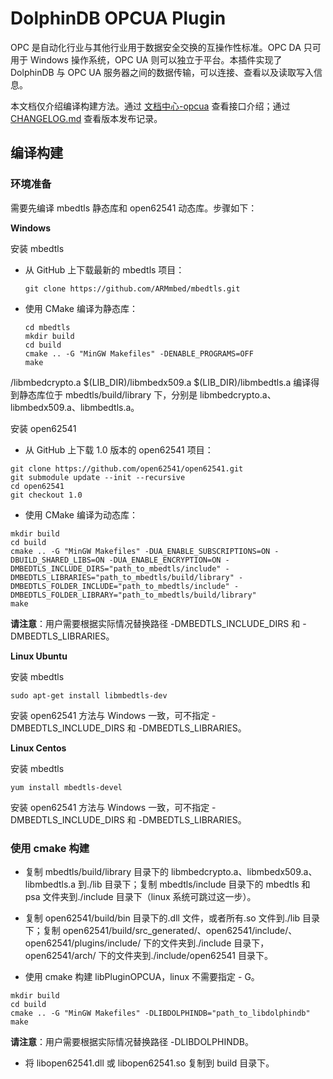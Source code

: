 # DolphinDB OPCUA Plugin

OPC 是自动化行业与其他行业用于数据安全交换的互操作性标准。OPC DA 只可用于 Windows 操作系统，OPC UA 则可以独立于平台。本插件实现了 DolphinDB 与 OPC UA 服务器之间的数据传输，可以连接、查看以及读取写入信息。

本文档仅介绍编译构建方法。通过 [文档中心-opcua](https://docs.dolphindb.cn/zh/plugins/opcua/opcua.html) 查看接口介绍；通过 [CHANGELOG.md](./CHANGELOG.md) 查看版本发布记录。

## 编译构建

### 环境准备

需要先编译 mbedtls 静态库和 open62541 动态库。步骤如下：

**Windows**

安装 mbedtls

* 从 GitHub 上下载最新的 mbedtls 项目：
    ```
    git clone https://github.com/ARMmbed/mbedtls.git
    ```

* 使用 CMake 编译为静态库：
    ```
    cd mbedtls
    mkdir build
    cd build
    cmake .. -G "MinGW Makefiles" -DENABLE_PROGRAMS=OFF
    make
    ```
/libmbedcrypto.a $(LIB_DIR)/libmbedx509.a $(LIB_DIR)/libmbedtls.a
编译得到静态库位于 mbedtls/build/library 下，分别是 libmbedcrypto.a、libmbedx509.a、libmbedtls.a。

安装 open62541

* 从 GitHub 上下载 1.0 版本的 open62541 项目：
```
git clone https://github.com/open62541/open62541.git
git submodule update --init --recursive
cd open62541
git checkout 1.0
```

* 使用 CMake 编译为动态库：
```
mkdir build
cd build
cmake .. -G "MinGW Makefiles" -DUA_ENABLE_SUBSCRIPTIONS=ON -DBUILD_SHARED_LIBS=ON -DUA_ENABLE_ENCRYPTION=ON -DMBEDTLS_INCLUDE_DIRS="path_to_mbedtls/include" -DMBEDTLS_LIBRARIES="path_to_mbedtls/build/library" -DMBEDTLS_FOLDER_INCLUDE="path_to_mbedtls/include" -DMBEDTLS_FOLDER_LIBRARY="path_to_mbedtls/build/library"
make
```
**请注意**：用户需要根据实际情况替换路径 -DMBEDTLS_INCLUDE_DIRS 和 -DMBEDTLS_LIBRARIES。

**Linux Ubuntu**

安装 mbedtls
```
sudo apt-get install libmbedtls-dev
```

安装 open62541 方法与 Windows 一致，可不指定 -DMBEDTLS_INCLUDE_DIRS 和 -DMBEDTLS_LIBRARIES。

**Linux Centos**

安装 mbedtls
```
yum install mbedtls-devel
```

安装 open62541 方法与 Windows 一致，可不指定 -DMBEDTLS_INCLUDE_DIRS 和 -DMBEDTLS_LIBRARIES。

### 使用 cmake 构建

* 复制 mbedtls/build/library 目录下的 libmbedcrypto.a、libmbedx509.a、libmbedtls.a 到./lib 目录下；复制 mbedtls/include 目录下的 mbedtls 和 psa 文件夹到./include 目录下（linux 系统可跳过这一步）。

* 复制 open62541/build/bin 目录下的.dll 文件，或者所有.so 文件到./lib 目录下；复制 open62541/build/src_generated/、open62541/include/、open62541/plugins/include/ 下的文件夹到./include 目录下，open62541/arch/ 下的文件夹到./include/open62541 目录下。

* 使用 cmake 构建 libPluginOPCUA，linux 不需要指定 - G。
```
mkdir build
cd build
cmake .. -G "MinGW Makefiles" -DLIBDOLPHINDB="path_to_libdolphindb"
make
```
**请注意**：用户需要根据实际情况替换路径 -DLIBDOLPHINDB。

* 将 libopen62541.dll 或 libopen62541.so 复制到 build 目录下。
